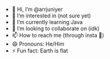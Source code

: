 - 👋 Hi, I’m @arrjuniyer
- 👀 I’m interested in (not sure yet)
- 🌱 I’m currently learning Java
- 💞️ I’m looking to collaborate on (idk)
- 📫 How to reach me (through insta 🤡)
- 😄 Pronouns: He/Him
- ⚡ Fun fact: Earth is flat

<!---
arrjuniyer/arrjuniyer is a ✨ special ✨ repository because its `README.md` (this file) appears on your GitHub profile.
You can click the Preview link to take a look at your changes.
--->
